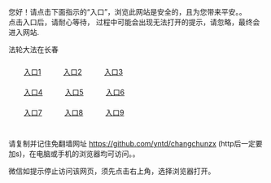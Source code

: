 您好！请点击下面指示的“入口”，浏览此网站是安全的，且为您带来平安。。 <br/>
点击入口后，请耐心等待， 过程中可能会出现无法打开的提示，请忽略，最终会进入网站. </br>

法轮大法在长春<br/>
<div style="padding:10px"><a style="margin:20px" target="_blank" href="https://d2657cs09al9my.cloudfront.net/2Qpsp?jerjh" id="ccLink1" rel="nofollow">入口1</a> <a target="_blank" style="margin:20px" href="https://d35p9ifr1wadok.cloudfront.net/2Qpsp?zcfpxqvm" id="ccLink2" rel="nofollow">入口2</a> <a style="margin:20px" target="_blank" href="https://d1xyc9uw46jm3t.cloudfront.net/2Qpsp?kzjlxdy" id="ccLink3" rel="nofollow">入口3</a></div>

<div style="padding:10px" ><a style="margin:20px" target="_blank" href="https://d2657cs09al9my.cloudfront.net/2Qpsp?jerjh" id="ccLink4" rel="nofollow">入口4</a> <a style="margin:20px" href="https://d35p9ifr1wadok.cloudfront.net/2Qpsp?zcfpxqvm" target="_blank" id="ccLink5" rel="nofollow">入口5</a> <a style="margin:20px" href="https://d1xyc9uw46jm3t.cloudfront.net/2Qpsp?kzjlxdy" target="_blank" id="ccLink6" rel="nofollow">入口6</a></div>

<div style="padding:10px"><a style="margin:20px" target="_blank" href="https://d2657cs09al9my.cloudfront.net/2Qpsp?jerjh" id="ccLink7" rel="nofollow">入口7</a> <a style="margin:20px" href="https://d35p9ifr1wadok.cloudfront.net/2Qpsp?zcfpxqvm" target="_blank" id="ccLink8" rel="nofollow">入口8</a> <a style="margin:20px" target="_blank" href="https://d1xyc9uw46jm3t.cloudfront.net/2Qpsp?kzjlxdy" id="ccLink9" rel="nofollow">入口9</a></div>

<br/>



请复制并记住免翻墙网址 https://github.com/yntd/changchunzx (http后一定要加s)，在电脑或手机的浏览器均可访问。。<br/>

微信如提示停止访问该网页，须先点击右上角，选择浏览器打开。

